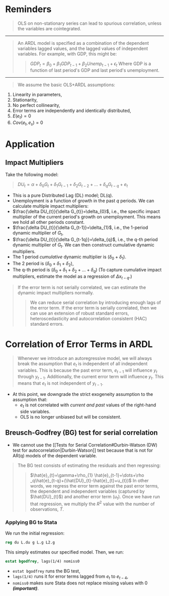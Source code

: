 # Reminders
>OLS on non-stationary series can lead to spurious correlation, unless the variables are cointegrated.
---
>An ARDL model is specified as a combination of the dependent variables lagged values, and the lagged values of independent variables. For example, with GDP, this might be:
>>$GDP_{t}=\beta_{0}+\beta_{1} GDP_{t-1}+\beta_{2}Unemp_{t-1}+\epsilon_{t}$
>>Where GDP is a function of last period's GDP and last period's unemployment.
---
>We assume the basic OLS+ARDL assumptions:
1. Linearity in parameters,
2. Stationarity,
3. No perfect collinearity,
4. Error terms are independently and identically distributed,
5. $E(e_{t})=0$
6. $Cov(e_{t},e_{s})=0$
# Application
## Impact Multipliers
Take the following model:
>$DU_{t}=\alpha+\delta_{0}G_{t}+\delta_{1}G_{t-1}+\delta_{2}G_{t-2}+\dots+\delta_{q}G_{t-q}+e_{t}$
- This is a pure Distributed Lag (DL) model; DL(q).
- Unemployment is a function of growth in the past *q* periods.
We can calculate multiple impact multipliers:
- $\frac{\delta DU_{t}}{\delta G_{t}}=\delta_{0}$, i.e., the specific impact multiplier of the current period's growth on unemployment. This means we hold all other periods constant.
- $\frac{\delta DU_{t}}{\delta G_{t-1}}=\delta_{1}$, i.e., the 1-period dynamic multiplier of $G_{t}$,
- $\frac{\delta DU_{t}}{\delta G_{t-1q}}=\delta_{q}$, i.e., the q-th period dynamic multiplier of $G_{t}$.
We can then construct cumulative dynamic multipliers.
- The 1 period *cumulative* dynamic multiplier is $(\delta_{0}+\delta_{1})$.
- The 2 period is $(\delta_{0}+\delta_{1}+\delta_{2})$,
- The q-th period is $(\delta_{0}+\delta_{1}+\delta_{2}+\dots+\delta _{q})$
(To capture cumulative impact multipliers, estimate the model as a regression of $\Delta x_{t-q}$.)

>If the error term is not serially correlated, we can estimate the dynamic impact multipliers normally.
>>We can reduce serial correlation by introducing enough lags of the error term.
>If the error term is serially correlated, then we can use an extension of robust standard errors, heteroscedasticity and autocorrelation consistent (HAC) standard errors.
# Correlation of Error Terms in ARDL
>Whenever we introduce an autoregressive model, we will always break the assumption that $e_{t}$ is independent of all independent variables.
>This is because the past error term, $e_{t-1}$ will influence $y_{t}$ through $y_{t-1}$.
>Additionally, the current error term will influence $y_{t}$.
>This means that $e_{t}$ is not independent of $y_{t-1}$.
- At this point, we downgrade the strict exogeneity assumption to the assumption that:
	- $e_{t}$ is not correlated with *current and past* values of the right-hand side variables.
	- OLS is no longer unbiased but will be consistent.
## Breusch-Godfrey (BG) test for serial correlation
- We cannot use the [[Tests for Serial Correlation#Durbin-Watson (DW) test for autocorrelation|Durbin-Watson]] test because that is not for AR(q) models of the dependent variable.
>The BG test consists of estimating the residuals and then regressing:
>>$\hat{e}_{t}=\gamma+\rho_{1} \hat{e}_{t-1}+\dots+\rho _q\hat{e}_{t-q}+(\hat{DU}_{t}-\hat{e}_{t}+u_{t})$
>>In other words, we regress the error term against the past error terms, the dependent and independent variables (captured by $\hat{DU}_{t}$) and another error term ($u_{t}$).
>Once we have run that regression, we multiply the $R^{2}$ value with the number of observations, $T$.
### Applying BG to Stata
We run the initial regression:
```Stata
reg du L.du g L.g L2.g
```
This simply estimates our specified model.
Then, we run:
```Stata
estat bgodfrey, lags(1/4) nomiss0
```
- `estat bgodfrey` runs the BG test,
- `lags(1/4)` runs it for error terms lagged from $e_{t}$ to $e_{t-4}$,
- `nomiss0` makes sure Stata does not replace missing values with 0 ***(important)***.